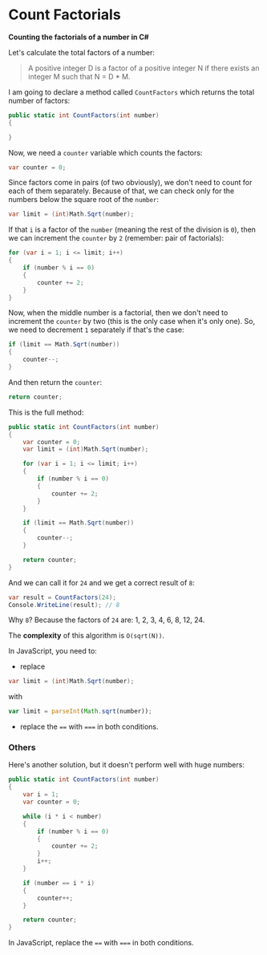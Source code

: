 # Count Factorials

**Counting the factorials of a number in C#**

Let's calculate the total factors of a number:

> A positive integer D is a factor of a positive integer N if there exists an integer M such that N = D * M.

I am going to declare a method called `CountFactors` which returns the total number of factors:

``` cs
public static int CountFactors(int number)
{

}
```

Now, we need a `counter` variable which counts the factors:

``` cs
var counter = 0;
```

Since factors come in pairs (of two obviously), we don't need to count for each of them separately. Because of that, we can check only for the numbers below the square root of the `number`:

``` cs
var limit = (int)Math.Sqrt(number);
```

If that `i` is a factor of the `number` (meaning the rest of the division is `0`), then we can increment the `counter` by `2` (remember: pair of factorials):

``` cs
for (var i = 1; i <= limit; i++)
{
    if (number % i == 0)
    {
        counter += 2;
    }
}
```

Now, when the middle number is a factorial, then we don't need to increment the `counter` by two (this is the only case when it's only one). So, we need to decrement `1` separately if that's the case:

``` cs
if (limit == Math.Sqrt(number))
{
    counter--;
}
```

And then return the `counter`:

``` cs
return counter;
```

This is the full method:

``` cs
public static int CountFactors(int number)
{
    var counter = 0;
    var limit = (int)Math.Sqrt(number);

    for (var i = 1; i <= limit; i++)
    {
        if (number % i == 0)
        {
            counter += 2;
        }
    }

    if (limit == Math.Sqrt(number))
    {
        counter--;
    }

    return counter;
}
```

And we can call it for `24` and we get a correct result of `8`:

``` cs
var result = CountFactors(24);
Console.WriteLine(result); // 8
```

Why `8`?
Because the factors of `24` are: 1, 2, 3, 4, 6, 8, 12, 24.

The **complexity** of this algorithm is `O(sqrt(N))`.

In JavaScript, you need to:
- replace
``` cs
var limit = (int)Math.Sqrt(number);
```
with
``` js
var limit = parseInt(Math.sqrt(number));
```
- replace the `==` with `===` in both conditions.


### Others

Here's another solution, but it doesn't perform well with huge numbers:

``` cs
public static int CountFactors(int number)
{
    var i = 1;
    var counter = 0;

    while (i * i < number)
    {
        if (number % i == 0)
        {
            counter += 2;
        }
        i++;
    }

    if (number == i * i)
    {
        counter++;
    }

    return counter;
}
```

In JavaScript, replace the `==` with `===` in both conditions.
